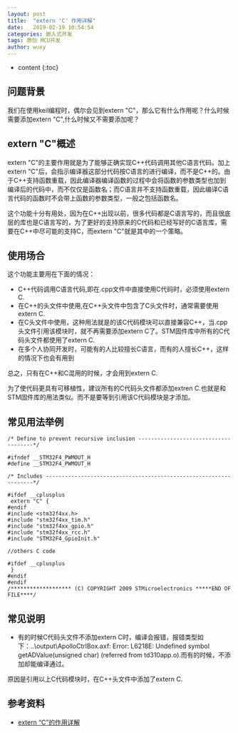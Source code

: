 ```yaml
---
layout: post
title:  "extern 'C' 作用详解"
date:   2019-02-19 10:54:54
categories: 嵌入式开发
tags: 原创 MCU开发
author: wuxy
---
```


* content
{:toc}

## 问题背景

我们在使用keil编程时，偶尔会见到extern "C"，那么它有什么作用呢？什么时候需要添加extern "C",什么时候又不需要添加呢？

## extern "C"概述

extern "C"的主要作用就是为了能够正确实现C++代码调用其他C语言代码。加上extern "C"后，会指示编译器这部分代码按C语言的进行编译，而不是C++的。由于C++支持函数重载，因此编译器编译函数的过程中会将函数的参数类型也加到编译后的代码中，而不仅仅是函数名；而C语言并不支持函数重载，因此编译C语言代码的函数时不会带上函数的参数类型，一般之包括函数名。

这个功能十分有用处，因为在C++出现以前，很多代码都是C语言写的，而且很底层的库也是C语言写的，为了更好的支持原来的C代码和已经写好的C语言库，需要在C++中尽可能的支持C，而extern "C"就是其中的一个策略。

## 使用场合

这个功能主要用在下面的情况：

- C++代码调用C语言代码,即在.cpp文件中直接使用C代码时，必须使用extern C.
- 在C++的头文件中使用,在C++头文件中包含了C头文件时，通常需要使用extern C.
- 在C头文件中使用，这种用法就是的该C代码模块可以直接兼容C++，当.cpp头文件引用该模块时，就不再需要添加extern C了。STM固件库中所有的C代码头文件都使用了extern C.
- 在多个人协同开发时，可能有的人比较擅长C语言，而有的人擅长C++，这样的情况下也会有用到

总之，只有在C++和C混用的时候，才会用到extern C.

为了使代码更具有可移植性，建议所有的C代码头文件都添加extren C.也就是和STM固件库的用法类似。而不是要等到引用该C代码模块是才添加。

## 常见用法举例

```
/* Define to prevent recursive inclusion -------------------------------------*/

#ifndef __STM32F4_PWMOUT_H
#define __STM32F4_PWMOUT_H

/* Includes ------------------------------------------------------------------*/

#ifdef __cplusplus
 extern "C" {
#endif
#include <stm32f4xx.h>
#include "stm32f4xx_tim.h"
#include "stm32f4xx_gpio.h"
#include "stm32f4xx_rcc.h"
#include "STM32F4_GpioInit.h"

//others C code

#ifdef __cplusplus
 }
#endif
#endif
/******************* (C) COPYRIGHT 2009 STMicroelectronics *****END OF FILE****/
```

## 常见说明

- 有的时候C代码头文件不添加extern C时，编译会报错，报错类型如下：..\output\ApolloCtrlBox.axf: Error: L6218E: Undefined symbol getADValue(unsigned char) (referred from td310app.o).而有的时候，不添加却能编译通过。

原因是引用以上C代码模块时，在C++头文件中添加了extern C.




## 参考资料
- [extern “C”的作用详解](https://www.cnblogs.com/carsonzhu/p/5272271.html)
